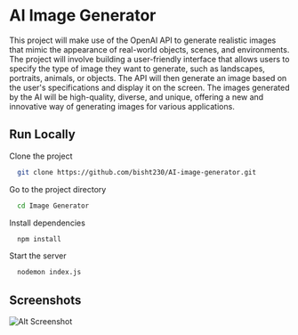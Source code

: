 
# AI Image Generator

This project will make use of the OpenAI API to generate realistic images that mimic the appearance of real-world objects, scenes, and environments. The project will involve building a user-friendly interface that allows users to specify the type of image they want to generate, such as landscapes, portraits, animals, or objects. The API will then generate an image based on the user's specifications and display it on the screen. The images generated by the AI will be high-quality, diverse, and unique, offering a new and innovative way of generating images for various applications.

## Run Locally

Clone the project

```bash
  git clone https://github.com/bisht230/AI-image-generator.git
```

Go to the project directory

```bash
  cd Image Generator
```

Install dependencies

```bash
  npm install
```

Start the server

```bash
  nodemon index.js
```


## Screenshots


![Alt Screenshot](https://i.postimg.cc/ZnCP12m7/d26b08f2-df81-4dd5-b63f-ba73215a011c.jpg)
